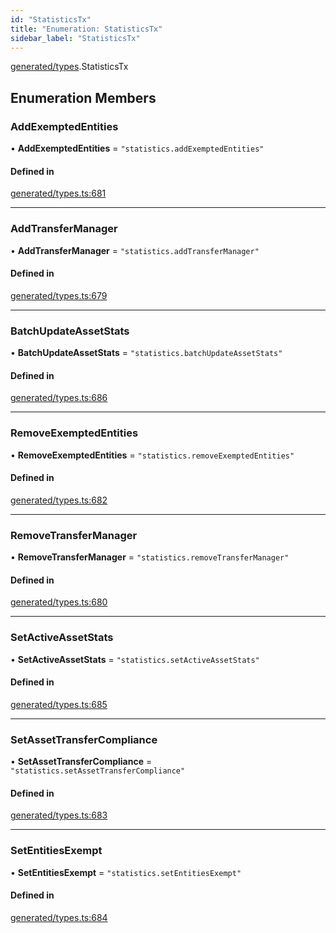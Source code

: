```yaml
---
id: "StatisticsTx"
title: "Enumeration: StatisticsTx"
sidebar_label: "StatisticsTx"
---
```


[generated/types](../../../../modules/Generated/Types/Types.md).StatisticsTx

## Enumeration Members

### AddExemptedEntities

• **AddExemptedEntities** = ``"statistics.addExemptedEntities"``

#### Defined in

[generated/types.ts:681](https://github.com/PolymeshAssociation/polymesh-sdk/blob/daafaa68f/src/generated/types.ts#L681)

___

### AddTransferManager

• **AddTransferManager** = ``"statistics.addTransferManager"``

#### Defined in

[generated/types.ts:679](https://github.com/PolymeshAssociation/polymesh-sdk/blob/daafaa68f/src/generated/types.ts#L679)

___

### BatchUpdateAssetStats

• **BatchUpdateAssetStats** = ``"statistics.batchUpdateAssetStats"``

#### Defined in

[generated/types.ts:686](https://github.com/PolymeshAssociation/polymesh-sdk/blob/daafaa68f/src/generated/types.ts#L686)

___

### RemoveExemptedEntities

• **RemoveExemptedEntities** = ``"statistics.removeExemptedEntities"``

#### Defined in

[generated/types.ts:682](https://github.com/PolymeshAssociation/polymesh-sdk/blob/daafaa68f/src/generated/types.ts#L682)

___

### RemoveTransferManager

• **RemoveTransferManager** = ``"statistics.removeTransferManager"``

#### Defined in

[generated/types.ts:680](https://github.com/PolymeshAssociation/polymesh-sdk/blob/daafaa68f/src/generated/types.ts#L680)

___

### SetActiveAssetStats

• **SetActiveAssetStats** = ``"statistics.setActiveAssetStats"``

#### Defined in

[generated/types.ts:685](https://github.com/PolymeshAssociation/polymesh-sdk/blob/daafaa68f/src/generated/types.ts#L685)

___

### SetAssetTransferCompliance

• **SetAssetTransferCompliance** = ``"statistics.setAssetTransferCompliance"``

#### Defined in

[generated/types.ts:683](https://github.com/PolymeshAssociation/polymesh-sdk/blob/daafaa68f/src/generated/types.ts#L683)

___

### SetEntitiesExempt

• **SetEntitiesExempt** = ``"statistics.setEntitiesExempt"``

#### Defined in

[generated/types.ts:684](https://github.com/PolymeshAssociation/polymesh-sdk/blob/daafaa68f/src/generated/types.ts#L684)
